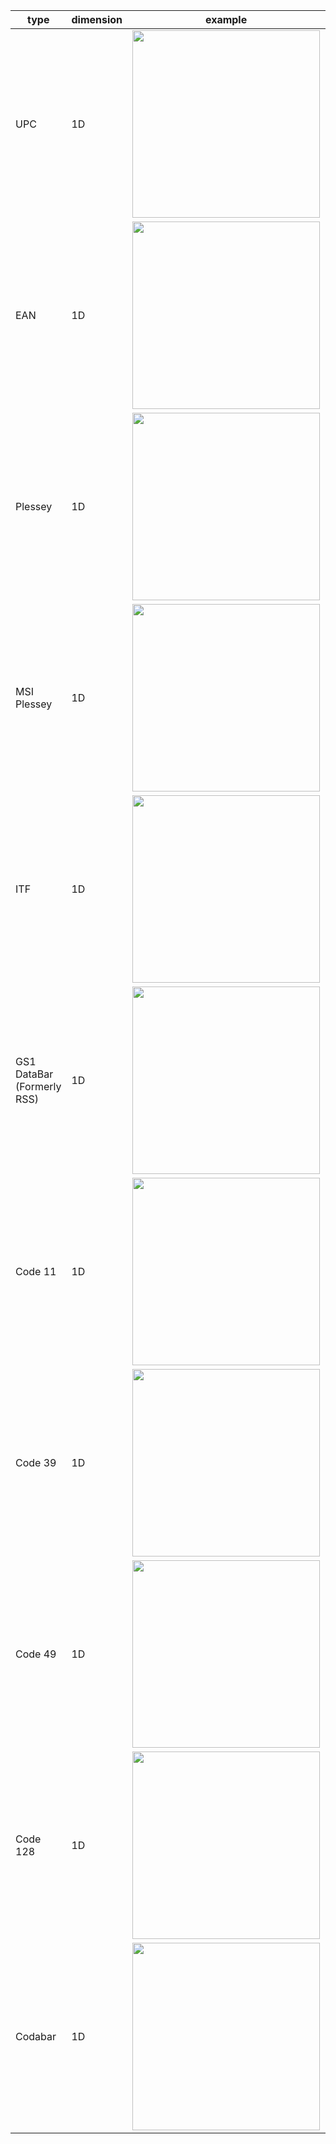 | type          | dimension    | example | description                           |
| --------------------- | -------|-------| ----------------------------------------- |
|UPC | 1D| <img src='https://github.com/dvpsun/mipt2024s-5-modern-cv/assets/58165454/136471b8-51d8-4453-a0aa-9beddabe63f0' width='300'>|12 or 8 characters
|EAN | 1D| <img src='https://github.com/dvpsun/mipt2024s-5-modern-cv/assets/58165454/10f00c5b-c39e-4368-ae03-15659a606b40' width='300'>|13 or 8 characters
|Plessey | 1D| <img src='https://github.com/dvpsun/mipt2024s-5-modern-cv/assets/58165454/722f3e37-970b-48ec-85f9-7da7178a7dc1' width='300'>|0 to 9 and A to F (Uppercase only)
|MSI Plessey | 1D| <img src='https://github.com/dvpsun/mipt2024s-5-modern-cv/assets/58165454/2f6dd0d8-6317-4757-9357-234da72b0c65' width='300'>|0 to 9 characters
|ITF | 1D| <img src='https://github.com/dvpsun/mipt2024s-5-modern-cv/assets/58165454/2e03856e-914a-48e5-9993-017db7879a8f' width='300'>|16 or 14 characters
|GS1 DataBar (Formerly RSS) | 1D| <img src='https://github.com/dvpsun/mipt2024s-5-modern-cv/assets/58165454/3f6fbdcf-45d5-4f82-96d6-b97c74a698ee' width='300'>|
|Code 11 | 1D| <img src='https://github.com/dvpsun/mipt2024s-5-modern-cv/assets/58165454/b30da257-f305-4b87-8f66-e790e566170c' width='300'>|
|Code 39 | 1D| <img src='https://github.com/dvpsun/mipt2024s-5-modern-cv/assets/58165454/2866a8d5-b810-4315-a960-2d0cc6d29983' width='300'>|43 characters, Uppercase A to Z, 0 to 9, -, ., $, /, +, %, SPACE
|Code 49 | 1D| <img src='https://github.com/dvpsun/mipt2024s-5-modern-cv/assets/58165454/bbb17c7b-059a-4dd4-8f9a-535c424d5a92' width='300'>|
|Code 128 | 1D| <img src='https://github.com/dvpsun/mipt2024s-5-modern-cv/assets/58165454/5735671c-6b83-4a96-b9ff-da9e658873d9' width='300'>|
|Codabar | 1D| <img src='https://github.com/dvpsun/mipt2024s-5-modern-cv/assets/58165454/f40da100-f988-4a05-b23e-6a96746b9e89' width='300'>|Variable, 0 to 9, -, ., $, /, +,:, A, B, C, D
